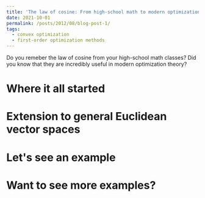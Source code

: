 ```yaml
---
title: 'The law of cosine: From high-school math to modern optimization theory'
date: 2021-10-01
permalink: /posts/2012/08/blog-post-1/
tags:
  - convex optimization
  - first-order optimization methods
---
```


Do you remeber the law of cosine from your high-school math classes? Did you know that they are incredibly useful in modern optimization theory? 

Where it all started
======

Extension to general Euclidean vector spaces
======

Let's see an example
======

Want to see more examples?
======
